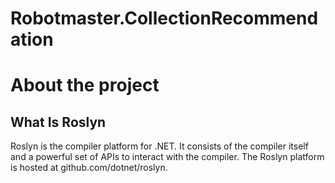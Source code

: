 # Robotmaster.CollectionRecommendation

# About the project

## What Is Roslyn
Roslyn is the compiler platform for .NET. It consists of the compiler itself and a powerful set of APIs to interact with the compiler. The Roslyn platform is hosted at github.com/dotnet/roslyn.

